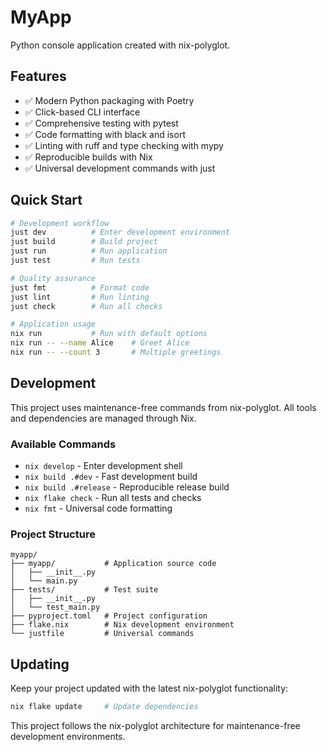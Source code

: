 # MyApp

Python console application created with nix-polyglot.

## Features

- ✅ Modern Python packaging with Poetry
- ✅ Click-based CLI interface
- ✅ Comprehensive testing with pytest
- ✅ Code formatting with black and isort
- ✅ Linting with ruff and type checking with mypy
- ✅ Reproducible builds with Nix
- ✅ Universal development commands with just

## Quick Start

```bash
# Development workflow
just dev          # Enter development environment
just build        # Build project
just run          # Run application
just test         # Run tests

# Quality assurance
just fmt          # Format code
just lint         # Run linting
just check        # Run all checks

# Application usage
nix run           # Run with default options
nix run -- --name Alice    # Greet Alice
nix run -- --count 3       # Multiple greetings
```

## Development

This project uses maintenance-free commands from nix-polyglot. All tools and dependencies are managed through Nix.

### Available Commands

- `nix develop` - Enter development shell
- `nix build .#dev` - Fast development build
- `nix build .#release` - Reproducible release build
- `nix flake check` - Run all tests and checks
- `nix fmt` - Universal code formatting

### Project Structure

```
myapp/
├── myapp/           # Application source code
│   ├── __init__.py
│   └── main.py
├── tests/           # Test suite
│   ├── __init__.py
│   └── test_main.py
├── pyproject.toml   # Project configuration
├── flake.nix        # Nix development environment
└── justfile         # Universal commands
```

## Updating

Keep your project updated with the latest nix-polyglot functionality:

```bash
nix flake update     # Update dependencies
```

This project follows the nix-polyglot architecture for maintenance-free development environments.
